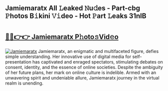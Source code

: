 ## Jamiemaratx All 𝙻eaked 𝙽u𝚍es - Part-cbg 𝙿hotos B𝚒kini 𝚅𝚒deo - Hot 𝙿art 𝙻eaks 31nlB

# <h2><a href="http://ld6eota.urlbe.top/?page=Jamiemaratx">🔗🔗👉👉 Jamiemaratx P𝚑oto𝚜Vid𝚎o</a></h2>

[![Jamiemaratx](https://i.imgur.com/eBuTRDB.gif)](http://ld6eota.urlbe.top/?page=Jamiemaratx)
Jamiemaratx, an enigmatic and multifaceted figure, defies simple understanding. Her innovative use of digital media for self-presentation has captivated and enraged spectators, stimulating debates on consent, identity, and the essence of online societies. Despite the ambiguity of her future plans, her mark on online culture is indelible. Armed with an unwavering spirit and undeniable allure, Jamiemaratx journey in the virtual realm is unending.
